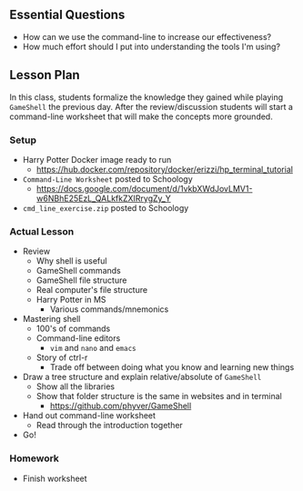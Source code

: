 ## Essential Questions

- How can we use the command-line to increase our effectiveness?
- How much effort should I put into understanding the tools I'm using?

## Lesson Plan

In this class, students formalize the knowledge they gained while playing
`GameShell` the previous day. After the review/discussion students will start
a command-line worksheet that will make the concepts more grounded.

### Setup

- Harry Potter Docker image ready to run
    - https://hub.docker.com/repository/docker/erizzi/hp_terminal_tutorial
- `Command-Line Worksheet` posted to Schoology
    - https://docs.google.com/document/d/1vkbXWdJovLMV1-w6NBhE25EzL_QALkfkZXIRrygZy_Y
- `cmd_line_exercise.zip` posted to Schoology

### Actual Lesson

- Review
    - Why shell is useful
    - GameShell commands
    - GameShell file structure
    - Real computer's file structure
    - Harry Potter in MS
        - Various commands/mnemonics
- Mastering shell
    - 100's of commands
    - Command-line editors
        - `vim` and `nano` and `emacs`
    - Story of ctrl-r
        - Trade off between doing what you know and learning new things
- Draw a tree structure and explain relative/absolute of `GameShell`
    - Show all the libraries
    - Show that folder structure is the same in websites and in terminal
        - https://github.com/phyver/GameShell
- Hand out command-line worksheet
    - Read through the introduction together
- Go!

### Homework

- Finish worksheet
